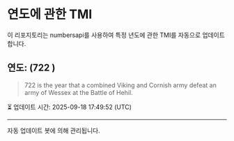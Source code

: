
# 연도에 관한 TMI

이 리포지토리는 numbersapi를 사용하여 특정 년도에 관한 TMI를 자동으로 업데이트합니다.

## 연도: (722 )
> 722 is the year that a combined Viking and Cornish army defeat an army of Wessex at the Battle of Hehil.

⏳ 업데이트 시간: 2025-09-18 17:49:52 (UTC)

---
자동 업데이트 봇에 의해 관리됩니다.
